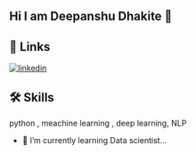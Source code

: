 ## Hi I am Deepanshu Dhakite 👋

## 🔗 Links

[![linkedin](https://img.shields.io/badge/linkedin-0A66C2?style=for-the-badge&logo=linkedin&logoColor=white)](https://www.linkedin.com/in/deepanshu-dhakite-576540278/)


## 🛠 Skills
python , meachine learning , deep learning, NLP  


- 🌱 I’m currently learning Data scientist...
